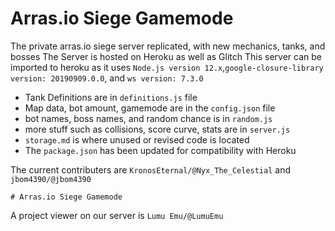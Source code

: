 # Arras.io Siege Gamemode

The private arras.io siege server replicated, with new mechanics, tanks, and bosses
The Server is hosted on Heroku as well as Glitch
This server can be imported to heroku as it uses `Node.js version 12.x`,`google-closure-library version: 20190909.0.0`, and
`ws version: 7.3.0`


- Tank Definitions are in `definitions.js` file
- Map data, bot amount, gamemode are in the `config.json` file
- bot names, boss names, and random chance is in `random.js`
- more stuff such as collisions, score curve, stats are in `server.js`
- `storage.md` is where unused or revised code is located
- The `package.json` has been updated for compatibility with Heroku

The current contributers are `KronosEternal/@Nyx_The_Celestial` and `jbom4390/@jbom4390`
```
# Arras.io Siege Gamemode
```
A project viewer on our server is `Lumu Emu/@LumuEmu`